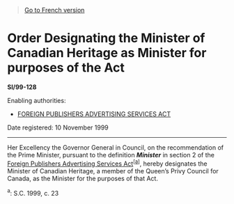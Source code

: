 > [Go to French version](/fr/Règlements/Textes%20réglementaires/99/128.md)

# Order Designating the Minister of Canadian Heritage as Minister for purposes of the Act

**SI/99-128**

Enabling authorities: 
- [FOREIGN PUBLISHERS ADVERTISING SERVICES ACT](/en/Acts/Statutes%20of%20Canada/1999/c.%2023.md)

Date registered: 10 November 1999

----------

Her Excellency the Governor General in Council, on the recommendation of the Prime Minister, pursuant to the definition ***Minister*** in section 2 of the [Foreign Publishers Advertising Services Act](/en/Acts/Statutes%20of%20Canada/1999/c.%2023.md)<sup><a href='#fn_SI-99-128_e_hq_6453'>[a]</a></sup>, hereby designates the Minister of Canadian Heritage, a member of the Queen’s Privy Council for Canada, as the Minister for the purposes of that Act.

<a name='fn_SI-99-128_e_hq_6453'><sup>a</sup></a>: S.C. 1999, c. 23<br />


